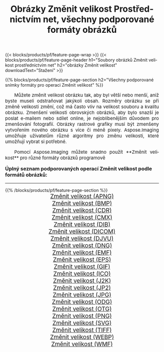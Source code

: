 ﻿---
title: Obrázky Změnit velikost Prostřednictvím net, všechny podporované formáty obrázků 
weight: 3920
url: /cs/net/resize/ 
lang: cs
langdirlevel: 2
locales: zh-hans,ja,it,ru,de,es,fr,nl,id,lt,pl,pt,vi,tr,ko,zh-hant,ar,hi,th,sv,cs,uk,he
description: Pomocí Aspose.Imaging můžete snadno Změnit velikost obrázky přes net
---

{{< blocks/products/pf/feature-page-wrap >}}
{{< blocks/products/pf/feature-page-header h1="Soubory obrázků Změnit velikost prostřednictvím net" h2="obrázky Změnit velikost" downloadText="Stažení" >}}


{{% blocks/products/pf/feature-page-section  h2="Všechny podporované snímky formáty pro operaci Změnit velikost" %}}
<p align="justify" style="text-indent:2em;font-size:15px;">
Můžete změnit velikost obrázku tak, aby byl větší nebo menší, aniž byste museli odstraňovat jakýkoli obsah. Rozměry obrázku se při změně velikosti změní, což má často vliv na velikost souboru a kvalitu obrázku. Zmenšení velikosti obrovských obrázků, aby bylo snazší je poslat e-mailem nebo sdílet online, je nejoblíbenějším důvodem pro zmenšování fotografií. Obrázky rastrové grafiky musí být zmenšeny vytvořením nového obrázku s více či méně pixely. Aspose.Imaging umožňuje uživatelům různé algoritmy pro změnu velikosti, které umožňují vybrat si potřebné.
</p>
<p align="justify" style="text-indent:2em;font-size:15px;">
Pomocí Aspose.Imaging můžete snadno použít **Změnit velikost** pro různé formáty obrázků programově
</p>
<h3 style="margin-top:16px;">
Úplný seznam podporovaných operací Změnit velikost podle formátů obrázků:
</h3>
<hr/>
{{% /blocks/products/pf/feature-page-section %}}
<div class="container-fluid productfamilypage bg-gray">
    <div class="convertypes bg-gray agp-content section">
        <div class="container">
		<div class="row other-converters" style="gap: 10px;font-size: 19px;text-align:center;">
		    <div class='col-md-3 other-converter remove-lp remove-rp'><a href="/imaging/cs/net/resize/apng/" style="padding:15px;">Změnit velikost (APNG)</a></div><div class='col-md-3 other-converter remove-lp remove-rp'><a href="/imaging/cs/net/resize/bmp/" style="padding:15px;">Změnit velikost (BMP)</a></div><div class='col-md-3 other-converter remove-lp remove-rp'><a href="/imaging/cs/net/resize/cdr/" style="padding:15px;">Změnit velikost (CDR)</a></div><div class='col-md-3 other-converter remove-lp remove-rp'><a href="/imaging/cs/net/resize/cmx/" style="padding:15px;">Změnit velikost (CMX)</a></div><div class='col-md-3 other-converter remove-lp remove-rp'><a href="/imaging/cs/net/resize/dib/" style="padding:15px;">Změnit velikost (DIB)</a></div><div class='col-md-3 other-converter remove-lp remove-rp'><a href="/imaging/cs/net/resize/dicom/" style="padding:15px;">Změnit velikost (DICOM)</a></div><div class='col-md-3 other-converter remove-lp remove-rp'><a href="/imaging/cs/net/resize/djvu/" style="padding:15px;">Změnit velikost (DJVU)</a></div><div class='col-md-3 other-converter remove-lp remove-rp'><a href="/imaging/cs/net/resize/dng/" style="padding:15px;">Změnit velikost (DNG)</a></div><div class='col-md-3 other-converter remove-lp remove-rp'><a href="/imaging/cs/net/resize/emf/" style="padding:15px;">Změnit velikost (EMF)</a></div><div class='col-md-3 other-converter remove-lp remove-rp'><a href="/imaging/cs/net/resize/eps/" style="padding:15px;">Změnit velikost (EPS)</a></div><div class='col-md-3 other-converter remove-lp remove-rp'><a href="/imaging/cs/net/resize/gif/" style="padding:15px;">Změnit velikost (GIF)</a></div><div class='col-md-3 other-converter remove-lp remove-rp'><a href="/imaging/cs/net/resize/ico/" style="padding:15px;">Změnit velikost (ICO)</a></div><div class='col-md-3 other-converter remove-lp remove-rp'><a href="/imaging/cs/net/resize/j2k/" style="padding:15px;">Změnit velikost (J2K)</a></div><div class='col-md-3 other-converter remove-lp remove-rp'><a href="/imaging/cs/net/resize/jp2/" style="padding:15px;">Změnit velikost (JP2)</a></div><div class='col-md-3 other-converter remove-lp remove-rp'><a href="/imaging/cs/net/resize/jpg/" style="padding:15px;">Změnit velikost (JPG)</a></div><div class='col-md-3 other-converter remove-lp remove-rp'><a href="/imaging/cs/net/resize/odg/" style="padding:15px;">Změnit velikost (ODG)</a></div><div class='col-md-3 other-converter remove-lp remove-rp'><a href="/imaging/cs/net/resize/otg/" style="padding:15px;">Změnit velikost (OTG)</a></div><div class='col-md-3 other-converter remove-lp remove-rp'><a href="/imaging/cs/net/resize/png/" style="padding:15px;">Změnit velikost (PNG)</a></div><div class='col-md-3 other-converter remove-lp remove-rp'><a href="/imaging/cs/net/resize/svg/" style="padding:15px;">Změnit velikost (SVG)</a></div><div class='col-md-3 other-converter remove-lp remove-rp'><a href="/imaging/cs/net/resize/tiff/" style="padding:15px;">Změnit velikost (TIFF)</a></div><div class='col-md-3 other-converter remove-lp remove-rp'><a href="/imaging/cs/net/resize/webp/" style="padding:15px;">Změnit velikost (WEBP)</a></div><div class='col-md-3 other-converter remove-lp remove-rp'><a href="/imaging/cs/net/resize/wmf/" style="padding:15px;">Změnit velikost (WMF)</a></div>
                </div>
        </div>
    </div>
</div>
<br/>
